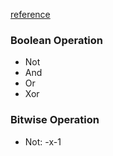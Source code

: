 [reference](https://realpython.com/python-bitwise-operators/)

### Boolean Operation
- Not
- And
- Or
- Xor

### Bitwise Operation
- Not: -x-1